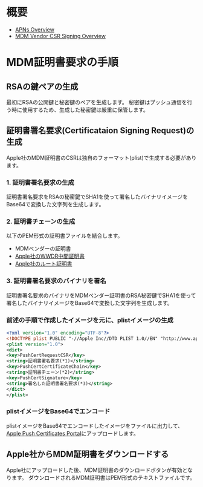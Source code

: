 # 概要

* [APNs Overview](https://developer.apple.com/library/content/documentation/NetworkingInternet/Conceptual/RemoteNotificationsPG/APNSOverview.html#//apple_ref/doc/uid/TP40008194-CH8-SW1)
* [MDM Vendor CSR Signing Overview](https://developer.apple.com/library/content/documentation/Miscellaneous/Reference/MobileDeviceManagementProtocolRef/7-MDMVendorCSRSigningOverview/MDMVendorCSRSigningOverview.html#//apple_ref/doc/uid/TP40017387-CH6-SW4)

# MDM証明書要求の手順

## RSAの鍵ペアの生成

最初にRSAの公開鍵と秘密鍵のペアを生成します。
秘密鍵はプッシュ通信を行う時に使用するため、生成した秘密鍵は厳重に保管します。

## 証明書署名要求(Certificataion Signing Request)の生成

Apple社のMDM証明書のCSRは独自のフォーマット(plist)で生成する必要があります。

### 1. 証明書署名要求の生成

証明書署名要求をRSAの秘密鍵でSHA1を使って署名したバイナリイメージをBase64で変換した文字列を生成します。

### 2. 証明書チェーンの生成

以下のPEM形式の証明書ファイルを結合します。

* MDMベンダーの証明書
* [Apple社のWWDR中間証明書](http://developer.apple.com/certificationauthority/AppleWWDRCA.cer)
* [Apple社のルート証明書](http://www.apple.com/appleca/AppleIncRootCertificate.cer)

### 3. 証明書署名要求のバイナリを署名

証明書署名要求のバイナリをMDMベンダー証明書のRSA秘密鍵でSHA1を使って署名したバイナリイメージをBase64で変換した文字列を生成します。

### 前述の手順で作成したイメージを元に、plistイメージの生成

```xml
<?xml version="1.0" encoding="UTF-8"?>
<!DOCTYPE plist PUBLIC "-//Apple Inc//DTD PLIST 1.0//EN" "http://www.apple.com/DTDs/PropertyList-1.0.dtd">
<plist version="1.0">
<dict>
<key>PushCertRequestCSR</key>
<string>証明書署名要求(*1)</string>
<key>PushCertCertificateChain</key>
<string>証明書チェーン(*2)</string>
<key>PushCertSignature</key>
<string>署名した証明書署名要求(*3)</string>
</dict>
</plist>
```

### plistイメージをBase64でエンコード

plistイメージをBase64でエンコードしたイメージをファイルに出力して、[Apple Push Certificates Portal](https://identity.apple.com/pushcert)にアップロードします。

## Apple社からMDM証明書をダウンロードする

Apple社にアップロードした後、MDM証明書のダウンロードボタンが有効となります。
ダウンロードされるMDM証明書はPEM形式のテキストファイルです。
